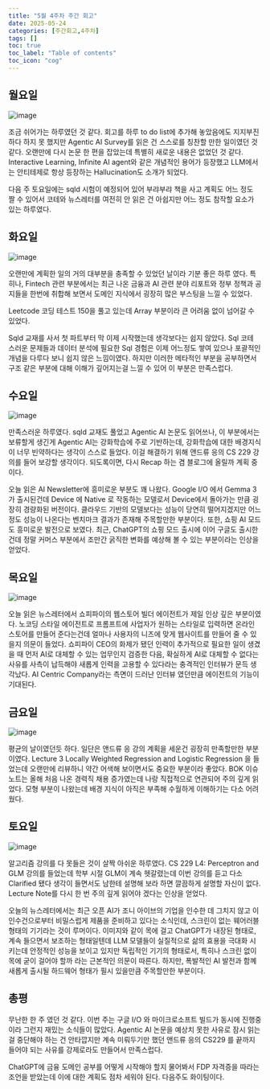 ```yaml
---
title: "5월 4주차 주간 회고"
date: 2025-05-24
categories: [주간회고,4주차]
tags: []
toc: true
toc_label: "Table of contents"
toc_icon: "cog"
---
```


## 월요일
![image](https://github.com/user-attachments/assets/703f0bd8-d33e-4600-a326-31cbbfa49fb6)

조금 쉬어가는 하루였던 것 같다. 회고를 하루 to do list에 추가해 놓았음에도 지지부진 하다 하지 못 했지만 Agentic AI Survey를 읽은 건 스스로를 칭찬할 만한 일이였던 것 같다. 오랜만에 다시 논문 한 편을 잡았는데 특별히 새로운 내용은 없었던 것 같다. Interactive Learning, Infinite AI agent와 같은 개념적인 용어가 등장했고 LLM에서는 안티테제로 항상 등장하는 Hallucination도 소개가 되었다. 

다음 주 토요일에는 sqld 시험이 예정되어 있어 부랴부랴 책을 사고 계획도 어느 정도 짤 수 있어서 코테와 뉴스레터를 여전히 안 읽은 건 아쉽지만 어느 정도 참작할 요소가 있는 하루였다.

## 화요일
![image](https://github.com/user-attachments/assets/e6648f8b-2ea6-4a05-92f0-fcab6b6eb762)

오랜만에 계획한 일의 거의 대부분을 충족할 수 있었던 날이라 기분 좋은 하루 였다. 특히나, Fintech 관련 부분에서는 최근 나온 금융과 AI 관련 분야 리포트와 정부 정책과 공지들을 한번에 취합해 보면서 도메인 지식에서 굉장히 많은 부스팅을 느낄 수 있었다. 

Leetcode 코딩 테스트 150을 풀고 있는데 Array 부분이라 큰 어려움 없이 넘어갈 수 있었다. 

Sqld 교재를 사서 첫 파트부터 막 이제 시작했는데 생각보다는 쉽지 않았다. Sql 코테 스러운 문제들과 데이터 분석에 필요한 Sql 경험은 이제 어느정도 쌓여 있으나 포괄적인 개념을 다루다 보니 쉽지 않은 느낌이였다. 하지만 이러한 메타적인 부분을 공부하면서 구조 같은 부분에 대해 이해가 깊어지는걸 느낄 수 있어 이 부분은 만족스럽다.

## 수요일
![image](https://github.com/user-attachments/assets/e454e809-7cba-49ab-bddf-cd4bc1edb0ee)

만족스러운 하루였다. sqld 교재도 풀었고 Agentic AI 논문도 읽어쓰나, 이 부분에서는 보류할게 생긴게 Agentic AI는 강화학습에 주로 기반하는데, 강화학습에 대한 배경지식이 너무 빈약하다는 생각이 스스로 들었다. 이걸 해결하기 위해 앤드류 응의 CS 229 강의를 들어 보강할 생각이다. 되도록이면, 다시 Recap 하는 겸 블로그에 올릴까 계획 중이다.

오늘 읽은 AI Newsletter에 흥미로운 부분도 꽤 나왔다. Google I/O 에서 Gemma 3 가 출시된건데 Device 에 Native 로 작동하는 모델로서 Device에서 돌아가는 만큼 굉장히 경량화된 버전이다. 클라우드 기반의 모델보다는 성능이 당연히 떨어지겠지만 어느 정도 성능이 나온다는 벤치마크 결과가 존재해 주목할만한 부분이다. 또한, 쇼핑 AI 모드도 흥미로운 발전으로 보였다. 최근, ChatGPT의 쇼핑 모드 출시에 이어 구글도 출시한건데 정말 커머스 부분에서 조만간 굵직한 변화를 예상해 볼 수 있는 부분이라는 인상을 얻었다.
## 목요일
![image](https://github.com/user-attachments/assets/de212fe7-eb4e-46f2-9d46-9c63f55c57b2)

오늘 읽은 뉴스레터에서 쇼피파이의 웹스토어 빌더 에이전트가 제일 인상 깊은 부분이였다. 노코딩 스타일 에이전트로 프롬프트에 사업자가 원하는 스타일로 입력하면 온라인 스토어를 만들어 준다는건데 얼마나 사용자의 니즈에 맞게 웹사이트를 만들어 줄 수 있을지 의문이 들었다. 쇼피파이 CEO의 화제가 됐던 인력이 추가적으로 필요한 일이 생겼을 때 먼저 AI로 대체할 수 있는 업무인지 검증한 다음, 확실하게 AI로 대체할 수 없다는 사유를 사측이 납득해야 새롭게 인력을 고용할 수 있다라는 충격적인 인터뷰가 문득 생각났다. AI Centric Company라는 측면이 드러난 인터뷰 였던만큼 에이전트의 기능이 기대된다.


## 금요일
![image](https://github.com/user-attachments/assets/61e72abf-b7b7-4029-99a7-6e7ff39f2e65)

평균의 날이였던듯 하다. 일단은 앤드류 응 강의 계획을 세운건 굉장히 만족할만한 부분이였다. Lecture 3 Locally Weighted Regression and Logistic Regression 을 들었는데 오랜만에 리뷰하니 약간 어색해 보이면서도 중요한 부분이라 좋았다. BOK 이슈노트는 올해 처음 나온 경력직 채용 증가였는데 나랑 직접적으로 연관되어 주의 깊게 읽었다. 모형 부분이 나왔는데 배경 지식이 아직은 부족해 수월하게 이해하기는 다소 어려웠다.

## 토요일
![image](https://github.com/user-attachments/assets/b04e92b1-06e3-4339-8f3c-8ed35b3707dd)

알고리즘 강의를 다 못들은 것이 살짝 아쉬운 하루였다. CS 229 L4: Perceptron and GLM 강의를 들었는데 학부 시절 GLM이 계속 헷갈렸는데 이번 강의를 듣고 다소 Clarified 됐다 생각이 들면서도 남한테 설명해 보라 하면 깔끔하게 설명할 자신이 없다. Lecture Note를 다시 한 번 주의 깊게 읽어야 겠다는 인상을 얻었다.

오늘의 뉴스레터에서는 최근 오픈 AI가 조니 아이브의 기업을 인수한 데 그치지 않고 이 인수건으로부터 비밀스럽게 제품을 준비하고 있다는 소식인데, 스크린이 없는 웨어러블 형태의 기기라는 것이 루머이다. 이미지와 같이 목에 걸고 ChatGPT가 내장된 형태로, 계속 들으면서 보조하는 형태일텐데 LLM 모델들이 실질적으로 삶의 효용을 극대화 시키는데 안정적인 성능을 보이고 있지만 독립적인 기기의 형태로서, 특히나 스크린 없이 목에 굳이 걸어야 할까 라는 근본적인 의문이 따른다. 하지만, 폭발적인 AI 발전과 함꼐 새롭게 출시될 하드웨어 형태가 필시 있을만큼 주목할만한 부분이다. 

## 총평

무난한 한 주 였던 것 같다. 이번 주는 구글 I/O 와 마이크로소프트 빌드가 동시에 진행중이라 그런지 재밌는 소식들이 많았다. Agentic AI 논문을 예상치 못한 사유로 잠시 읽는 걸 중단해야 하는 건 안타깝지만 계속 미뤄두기만 했던 앤드류 응의 CS229 를 끝까지 들어야 되는 사유를 강제로라도 만들어서 만족스럽다. 

ChatGPT에 금융 도메인 공부를 어떻게 시작해야 할지 물어봐서 FDP 자격증을 따라는 조언을 받았는데 이에 대한 계획도 점차 세워야 된다. 다음주도 화이팅이다.
